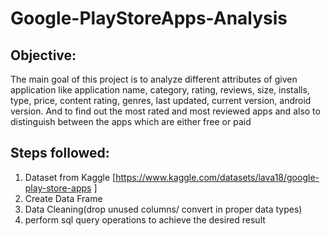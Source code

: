 # Google-PlayStoreApps-Analysis

## Objective: 
The main goal of this project is to analyze different attributes of given application like application name, category, rating, reviews, size, installs, type, price, content rating, genres, last updated, current version, android version. And to find out the most rated and most reviewed apps and also to distinguish between the apps which are either free or paid 
## Steps followed: 

1. Dataset from Kaggle [https://www.kaggle.com/datasets/lava18/google-play-store-apps ]
2. Create Data Frame
3. Data Cleaning(drop unused columns/ convert in proper data types)
4. perform sql query operations to achieve the desired result
